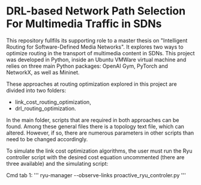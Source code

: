 # DRL-based Network Path Selection For Multimedia Traffic in SDNs #

This repository fullfils its supporting role to a master thesis on "Intelligent Routing for Software-Defined Media Networks". It explores two ways to optimize routing in the transport of multimedia content in SDNs. This project was developed in Python, inside an Ubuntu VMWare virtual machine and relies on three main Python packages: OpenAI Gym, PyTorch and NetworkX, as well as Mininet.

These approaches at routing optimization explored in this project are divided into two folders:
  - link_cost_routing_optimization,
  - drl_routing_optimization.

In the main folder, scripts that are required in both approaches can be found. Among these general files there is a topology text file, which can altered. However, if so, there are numerous parameters in other scripts than need to be changed accordingly.

To simulate the link cost optimization algorithms, the user must run the Ryu controller script with the desired cost equation uncommented (there are three available) and the simulating script:

Cmd tab 1:
'''
ryu-manager --observe-links proactive_ryu_controler.py
'''

